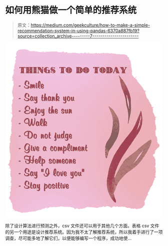 # 如何用熊猫做一个简单的推荐系统

> 原文：<https://medium.com/geekculture/how-to-make-a-simple-recommendation-system-in-using-pandas-6370a887fb19?source=collection_archive---------7----------------------->

![](img/55aec241e0dfff1ec8454e2d635942b2.png)

除了设计算法进行预测之外，csv 文件还可以用于其他几个方面。表格 csv 文件的另一个用途是设计推荐系统。因为我不太了解推荐系统，所以我着手进行了一项调查，尽可能多地了解它们，以便能够编写一个程序，成功地使…